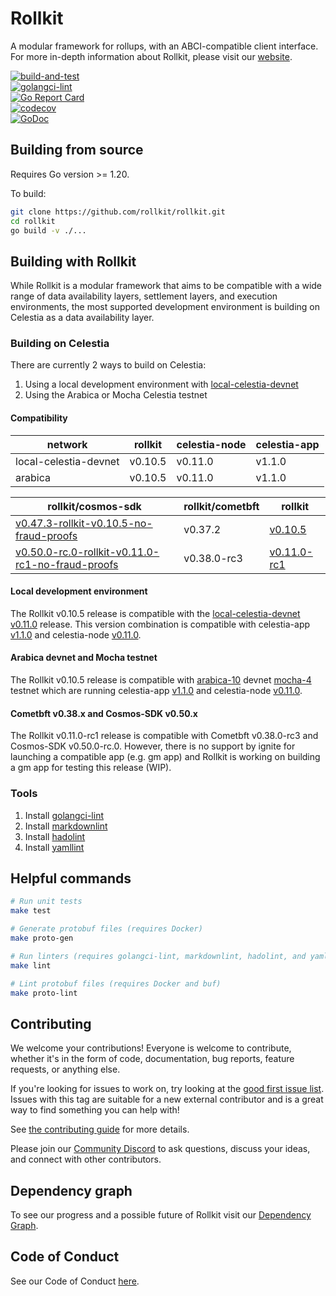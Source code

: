 # Rollkit

A modular framework for rollups, with an ABCI-compatible client interface. For more in-depth information about Rollkit, please visit our [website](https://rollkit.dev).

<!-- markdownlint-disable MD013 -->
[![build-and-test](https://github.com/rollkit/rollkit/actions/workflows/test.yml/badge.svg)](https://github.com/rollkit/rollkit/actions/workflows/test.yml)  
[![golangci-lint](https://github.com/rollkit/rollkit/actions/workflows/lint.yml/badge.svg)](https://github.com/rollkit/rollkit/actions/workflows/lint.yml)  
[![Go Report Card](https://goreportcard.com/badge/github.com/rollkit/rollkit)](https://goreportcard.com/report/github.com/rollkit/rollkit)  
[![codecov](https://codecov.io/gh/rollkit/rollkit/branch/main/graph/badge.svg?token=CWGA4RLDS9)](https://codecov.io/gh/rollkit/rollkit)  
[![GoDoc](https://godoc.org/github.com/rollkit/rollkit?status.svg)](https://godoc.org/github.com/rollkit/rollkit)
<!-- markdownlint-enable MD013 -->

## Building from source

Requires Go version >= 1.20.

To build:

```sh
git clone https://github.com/rollkit/rollkit.git
cd rollkit
go build -v ./...
```

## Building with Rollkit

While Rollkit is a modular framework that aims to be compatible with a wide
range of data availability layers, settlement layers, and execution
environments, the most supported development environment is building on Celestia
as a data availability layer.

### Building on Celestia

There are currently 2 ways to build on Celestia:

1. Using a local development environment with [local-celestia-devnet](https://github.com/rollkit/local-celestia-devnet)
1. Using the Arabica or Mocha Celestia testnet

#### Compatibility

| network               | rollkit | celestia-node | celestia-app |
| --------------------- | ------- | ------------- | ------------ |
| local-celestia-devnet | v0.10.5 | v0.11.0       | v1.1.0       |
| arabica               | v0.10.5 | v0.11.0       | v1.1.0       |

<!-- markdownlint-disable MD013 -->
| rollkit/cosmos-sdk | rollkit/cometbft | rollkit |
|-|-|-|
| [v0.47.3-rollkit-v0.10.5-no-fraud-proofs](https://github.com/rollkit/cosmos-sdk/releases/tag/v0.47.3-rollkit-v0.10.5-no-fraud-proofs)| v0.37.2 | [v0.10.5](https://github.com/rollkit/rollkit/releases/tag/v0.10.5)|
| [v0.50.0-rc.0-rollkit-v0.11.0-rc1-no-fraud-proofs](https://github.com/rollkit/cosmos-sdk/releases/tag/v0.50.0-rc.0-rollkit-v0.11.0-rc1-no-fraud-proofs) | v0.38.0-rc3| [v0.11.0-rc1](https://github.com/rollkit/rollkit/releases/tag/v0.11.0-rc1) |
<!-- markdownlint-enable MD013 -->

#### Local development environment

The Rollkit v0.10.5 release is compatible with the
[local-celestia-devnet](https://github.com/rollkit/local-celestia-devnet) [v0.11.0](https://github.com/rollkit/local-celestia-devnet/releases/tag/v0.11.0)
release. This version combination is compatible with celestia-app
[v1.1.0](https://github.com/celestiaorg/celestia-app/releases/tag/v1.1.0)
and celestia-node
[v0.11.0](https://github.com/celestiaorg/celestia-node/releases/tag/v0.11.0).

#### Arabica devnet and Mocha testnet

The Rollkit v0.10.5 release is compatible with
[arabica-10](https://docs.celestia.org/nodes/arabica-devnet/) devnet
[mocha-4](https://docs.celestia.org/nodes/mocha-testnet/) testnet which are running
celestia-app
[v1.1.0](https://github.com/celestiaorg/celestia-app/releases/tag/v1.1.0)
and celestia-node
[v0.11.0](https://github.com/celestiaorg/celestia-node/releases/tag/v0.11.0).

#### Cometbft v0.38.x and Cosmos-SDK v0.50.x

The Rollkit v0.11.0-rc1 release is compatible with Cometbft v0.38.0-rc3 and Cosmos-SDK
v0.50.0-rc.0. However, there is no support by ignite for launching a compatible app
(e.g. gm app) and Rollkit is working on building a gm app for testing this
release (WIP).

### Tools

1. Install [golangci-lint](https://golangci-lint.run/usage/install/)
1. Install [markdownlint](https://github.com/DavidAnson/markdownlint)
1. Install [hadolint](https://github.com/hadolint/hadolint)
1. Install [yamllint](https://yamllint.readthedocs.io/en/stable/quickstart.html)

## Helpful commands

```sh
# Run unit tests
make test

# Generate protobuf files (requires Docker)
make proto-gen

# Run linters (requires golangci-lint, markdownlint, hadolint, and yamllint)
make lint

# Lint protobuf files (requires Docker and buf)
make proto-lint

```

## Contributing

We welcome your contributions! Everyone is welcome to contribute, whether it's
in the form of code, documentation, bug reports, feature
requests, or anything else.

If you're looking for issues to work on, try looking at the
[good first issue list](https://github.com/rollkit/rollkit/issues?q=is%3Aissue+is%3Aopen+label%3A%22good+first+issue%22).
Issues with this tag are suitable for a new external contributor and is a great
way to find something you can help with!

See
[the contributing guide](https://github.com/rollkit/rollkit/blob/main/CONTRIBUTING.md)
for more details.

Please join our
[Community Discord](https://discord.com/invite/YsnTPcSfWQ)
to ask questions, discuss your ideas, and connect with other contributors.

## Dependency graph

To see our progress and a possible future of Rollkit visit our [Dependency
Graph](https://github.com/rollkit/rollkit/blob/main/specs/src/specs/rollkit-dependency-graph.md).

## Code of Conduct

See our Code of Conduct [here](https://docs.celestia.org/community/coc).
